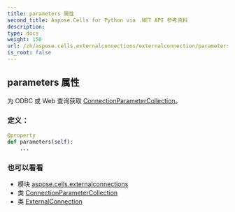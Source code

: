 ```yaml
---
title: parameters 属性
second_title: Aspose.Cells for Python via .NET API 参考资料
description:
type: docs
weight: 150
url: /zh/aspose.cells.externalconnections/externalconnection/parameters/
is_root: false
---
```

## parameters 属性

为 ODBC 或 Web 查询获取 [ConnectionParameterCollection](/cells/python-net/zh/aspose.cells.externalconnections/connectionparametercollection)。
### 定义：
```python
@property
def parameters(self):
    ...
```

### 也可以看看
* 模块 [aspose.cells.externalconnections](../../)
* 类 [ConnectionParameterCollection](/cells/python-net/zh/aspose.cells.externalconnections/connectionparametercollection)
* 类 [ExternalConnection](/cells/python-net/zh/aspose.cells.externalconnections/externalconnection)
